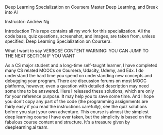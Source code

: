 Deep Learning Specialization on Coursera
Master Deep Learning, and Break into AI

Instructor: Andrew Ng

Introduction
This repo contains all my work for this specialization. All the code base, quiz questions, screenshot, and images, are taken from, unless specified, Deep Learning Specialization on Coursera.

What I want to say
VERBOSE CONTENT WARNING: YOU CAN JUMP TO THE NEXT SECTION IF YOU WANT

As a CS major student and a long-time self-taught learner, I have completed many CS related MOOCs on Coursera, Udacity, Udemy, and Edx. I do understand the hard time you spend on understanding new concepts and debugging your program. There are discussion forums on most MOOC platforms, however, even a question with detailed description may need some time to be answered. Here I released these solutions, which are only for your reference purpose. It may help you to save some time. And I hope you don't copy any part of the code (the programming assignments are fairly easy if you read the instructions carefully), see the quiz solutions before you start your own adventure. This course is almost the simplest deep learning course I have ever taken, but the simplicity is based on the fabulous course content and structure. It's a treasure given by deeplearning.ai team.
